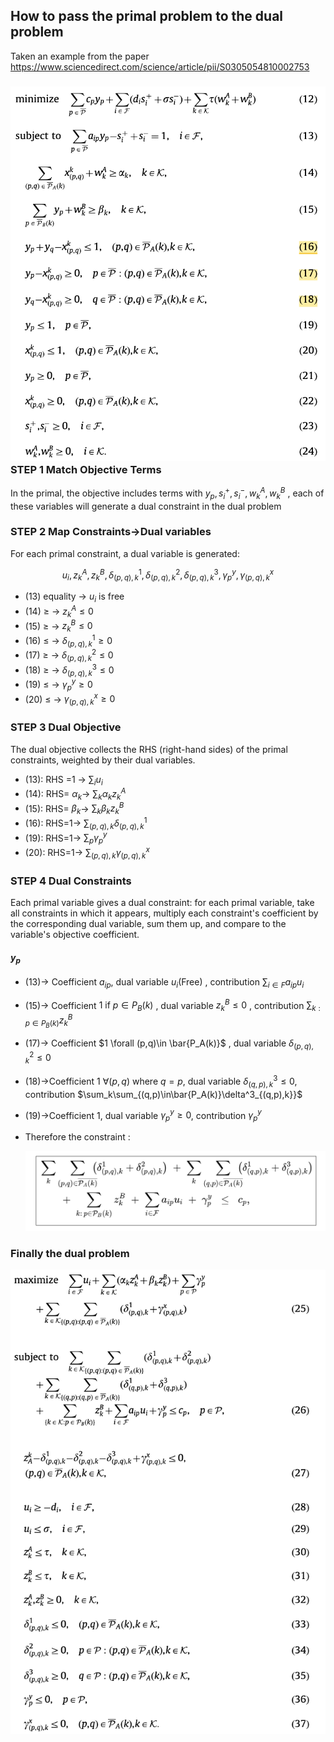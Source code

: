 ## How to pass the primal problem to the dual problem

Taken an example from the paper https://www.sciencedirect.com/science/article/pii/S0305054810002753



### ![fig_primal_primal_dual](./fig/fig_primal_primal_dual.png)STEP 1 Match Objective Terms

In the primal, the objective includes terms with $y_p, s^+_i, s^-_i, w^A_k, w^B_k$ , each of these variables will generate a dual constraint in the dual problem

### STEP 2 Map Constraints->Dual variables

For each primal constraint, a dual variable is generated:

$$u_i, z^A_k,z^B_k,\delta^1_{(p,q),k},\delta^2_{(p,q),k}, \delta^3_{(p,q),k},\gamma^y_p,\gamma^x_{(p,q),k}$$

- (13) equality -> $u_i$ is free
- (14) $\geq$  -> $z^A_k\leq0$
- (15) $\geq$ -> $z^B_k\leq0$ 
- (16) $\leq$  -> $\delta^1_{(p,q),k}\geq0$
- (17) $\geq$  -> $\delta^2_{(p,q),k}\leq0$
- (18) $\geq$  -> $\delta^3_{(p,q),k}\leq0$
- (19) $\leq$ -> $\gamma^y_p\geq 0$
- (20) $\leq$ -> $\gamma^x_{(p,q),k}\geq 0$

### STEP 3 Dual Objective

The dual objective collects the RHS (right-hand sides) of the primal constraints, weighted by their dual variables.

- (13): RHS =1 -> $\sum_iu_i$
- (14): RHS= $\alpha_k$->  $\sum_k\alpha_kz^A_k$ 
- (15): RHS= $\beta_k$-> $\sum_k\beta_kz^B_k$
- (16): RHS=1-> $\sum_{(p,q),k}\delta^1_{(p,q),k}$ 
- (19): RHS=1-> $\sum_p \gamma^y_p$
- (20): RHS=1-> $\sum_{(p,q),k}\gamma^x_{(p,q),k}$

### STEP 4 Dual Constraints

Each primal variable gives a dual constraint: for each primal variable, take all constraints in which it appears, multiply each constraint's coefficient by the corresponding dual variable, sum them up, and compare to the variable's objective coefficient.

#### $y_p$  

- (13)-> Coefficient $a_{ip}$, dual variable $u_i$(Free) , contribution $\sum_{i\in F}a_{ip}u_i$ 

- (15)-> Coefficient $1 \text{ if } p \in P_B(k)$ , dual variable $z^B_k\leq0$ , contribution $\sum_{k:p\in P_B(k)}z^B_k$ 

- (17)-> Coefficient  $1 \forall (p,q)\in \bar{P_A(k)}$ , dual variable $\delta^2_{(p,q),k}\leq0$ 

- (18)->Coefficient  1 $\forall (p,q) \text{ where } q=p$, dual variable $\delta^3_{(q,p),k}\leq0$, contribution $\sum_k\sum_{(q,p)\in\bar{P_A(k)}\delta^3_{(q,p),k}}$ 

- (19)->Coefficient 1, dual variable $\gamma^y_p \geq0$, contribution  $\gamma^y_p$ 

- Therefore the constraint :

  ![fig_con23_primal_dual](./fig/fig_con23_primal_dual.png)

### Finally the dual problem 

![fig_dual_primal_dual](./fig/fig_dual_primal_dual.png)